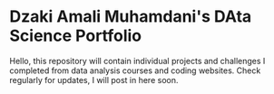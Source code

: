 # Dzaki Amali Muhamdani's DAta Science Portfolio

Hello, this repository will contain individual projects and challenges I completed from data analysis courses and coding websites. Check regularly for updates, I will post in here soon.
